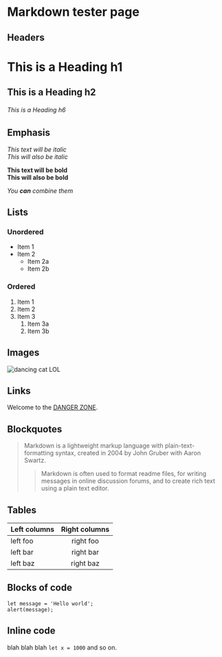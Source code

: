 # Markdown tester page

## Headers

# This is a Heading h1
## This is a Heading h2 
###### This is a Heading h6

## Emphasis

*This text will be italic*  
_This will also be italic_

**This text will be bold**  
__This will also be bold__

_You **can** combine them_

## Lists

### Unordered

* Item 1
* Item 2
    * Item 2a
    * Item 2b

### Ordered

1. Item 1
1. Item 2
1. Item 3
    1. Item 3a
    1. Item 3b

## Images

![dancing cat LOL](https://media.tenor.com/cqN9oqz2y0wAAAAi/swag-cat-nae-nae-cat.gif "Is this real?")

## Links

Welcome to the [DANGER ZONE](https://jehoz.github.io/).

## Blockquotes

> Markdown is a lightweight markup language with plain-text-formatting syntax, created in 2004 by John Gruber with Aaron Swartz.
>
>> Markdown is often used to format readme files, for writing messages in online discussion forums, and to create rich text using a plain text editor.

## Tables

| Left columns  | Right columns |
| ------------- |:-------------:|
| left foo      | right foo     |
| left bar      | right bar     |
| left baz      | right baz     |

## Blocks of code

```
let message = 'Hello world';
alert(message);
```

## Inline code

blah blah blah `let x = 1000` and so on.

